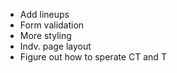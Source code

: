 - Add lineups
- Form validation
- More styling
- Indv. page layout
- Figure out how to sperate CT and T 